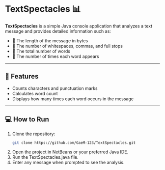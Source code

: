 # TextSpectacles 📊

**TextSpectacles** is a simple Java console application that analyzes a text message and provides detailed information such as:

- 📏 The length of the message in bytes
- 🔢 The number of whitespaces, commas, and full stops
- 📝 The total number of words
- 🔄 The number of times each word appears

---

## 🚀 Features

- Counts characters and punctuation marks
- Calculates word count
- Displays how many times each word occurs in the message

---

## 💻 How to Run

1. Clone the repository:
   ```bash
   git clone https://github.com/GaeM-123/TextSpectacles.git
2. Open the project in NetBeans or your preferred Java IDE.
3. Run the TextSpectacles.java file.
4. Enter any message when prompted to see the analysis.


